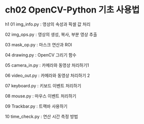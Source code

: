 # ch02 OpenCV-Python 기초 사용법

h1 01 img_info.py : 영상의 속성과 픽셀 값 처리

02 img_ops.py : 영상의 생성, 복사, 부분 영상 추출

03 mask_op.py : 마스크 연산과 ROI

04 drawing.py : OpenCV 그리기 함수

05 camera_in.py : 카메라와 동영상 처리하기1

06 video_out.py : 카메라와 동영상 처리하기 2

07 keyboard.py : 키보드 이벤트 처리하기

08 mouse.py : 마우스 이벤트 처리하기

09 Trackbar.py : 트랙바 사용하기

10 time_check.py : 연산 시간 측정 방법
